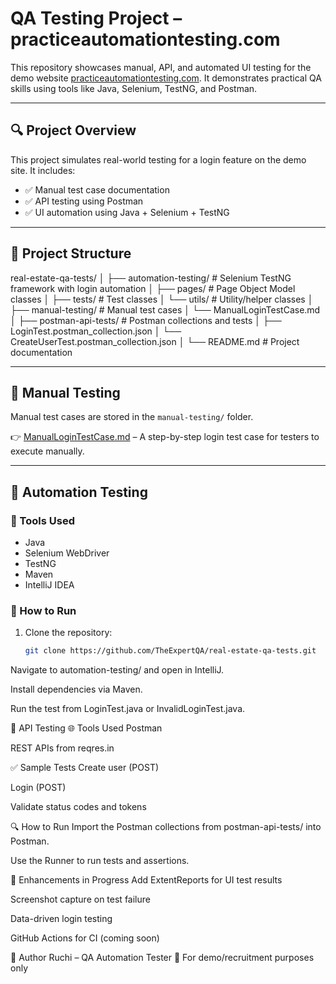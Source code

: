 # QA Testing Project – practiceautomationtesting.com

This repository showcases manual, API, and automated UI testing for the demo website [practiceautomationtesting.com](https://practiceautomationtesting.com). It demonstrates practical QA skills using tools like Java, Selenium, TestNG, and Postman.

---

## 🔍 Project Overview

This project simulates real-world testing for a login feature on the demo site. It includes:

- ✅ Manual test case documentation
- ✅ API testing using Postman
- ✅ UI automation using Java + Selenium + TestNG

---

## 📁 Project Structure

real-estate-qa-tests/
│
├── automation-testing/ # Selenium TestNG framework with login automation
│ ├── pages/ # Page Object Model classes
│ ├── tests/ # Test classes
│ └── utils/ # Utility/helper classes
│
├── manual-testing/ # Manual test cases
│ └── ManualLoginTestCase.md
│
├── postman-api-tests/ # Postman collections and tests
│ ├── LoginTest.postman_collection.json
│ └── CreateUserTest.postman_collection.json
│
└── README.md # Project documentation



---

## 🧪 Manual Testing

Manual test cases are stored in the `manual-testing/` folder.

👉 [ManualLoginTestCase.md](manual-testing/ManualLoginTestCase.md) – A step-by-step login test case for testers to execute manually.

---

## 🤖 Automation Testing

### 🔧 Tools Used
- Java
- Selenium WebDriver
- TestNG
- Maven
- IntelliJ IDEA

### 🚀 How to Run

1. Clone the repository:
   ```bash
   git clone https://github.com/TheExpertQA/real-estate-qa-tests.git
Navigate to automation-testing/ and open in IntelliJ.

Install dependencies via Maven.

Run the test from LoginTest.java or InvalidLoginTest.java.

🔌 API Testing
🌐 Tools Used
Postman

REST APIs from reqres.in

✅ Sample Tests
Create user (POST)

Login (POST)

Validate status codes and tokens

🔍 How to Run
Import the Postman collections from postman-api-tests/ into Postman.

Use the Runner to run tests and assertions.

📸 Enhancements in Progress
Add ExtentReports for UI test results

Screenshot capture on test failure

Data-driven login testing

GitHub Actions for CI (coming soon)

👤 Author
Ruchi – QA Automation Tester
📧 For demo/recruitment purposes only



